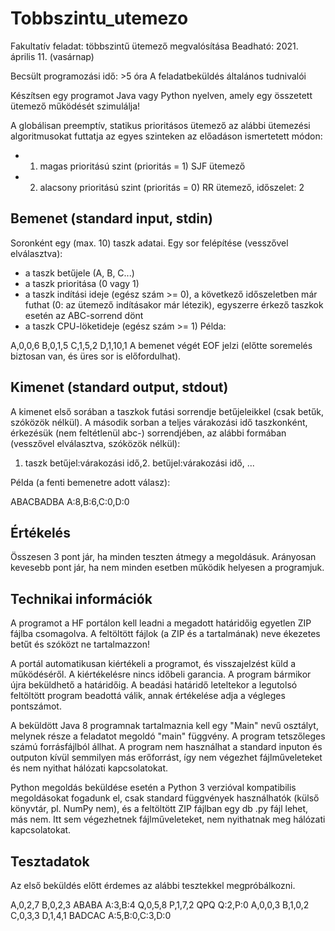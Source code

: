 # Tobbszintu_utemezo

Fakultatív feladat: többszintű ütemező megvalósítása
Beadható: 2021. április 11. (vasárnap)

Becsült programozási idő: >5 óra
A feladatbeküldés általános tudnivalói

Készítsen egy programot Java vagy Python nyelven, amely egy összetett ütemező működését szimulálja!

A globálisan preemptív, statikus prioritásos ütemező az alábbi ütemezési algoritmusokat futtatja az egyes szinteken az előadáson ismertetett módon:

- 1. magas prioritású szint (prioritás = 1) SJF ütemező
- 2. alacsony prioritású szint (prioritás = 0) RR ütemező, időszelet: 2
## Bemenet (standard input, stdin)
Soronként egy (max. 10) taszk adatai. Egy sor felépítése (vesszővel elválasztva):

- a taszk betűjele (A, B, C...)
- a taszk prioritása (0 vagy 1)
- a taszk indítási ideje (egész szám >= 0), a következő időszeletben már futhat (0: az ütemező indításakor már létezik), egyszerre érkező taszkok esetén az ABC-sorrend dönt
- a taszk CPU-löketideje (egész szám >= 1)
Példa:

A,0,0,6
B,0,1,5
C,1,5,2
D,1,10,1
A bemenet végét EOF jelzi (előtte soremelés biztosan van, és üres sor is előfordulhat).

## Kimenet (standard output, stdout)
A kimenet első sorában a taszkok futási sorrendje betűjeleikkel (csak betűk, szóközök nélkül).
A második sorban a teljes várakozási idő taszkonként, érkezésük (nem feltétlenül abc-) sorrendjében, az alábbi formában (vesszővel elválasztva, szóközök nélkül):

1. taszk betűjel:várakozási idő,2. betűjel:várakozási idő, ...

Példa (a fenti bemenetre adott válasz):

ABACBADBA
A:8,B:6,C:0,D:0
## Értékelés
Összesen 3 pont jár, ha minden teszten átmegy a megoldásuk. Arányosan kevesebb pont jár, ha nem minden esetben működik helyesen a programjuk.

## Technikai információk
A programot a HF portálon kell leadni a megadott határidőig egyetlen ZIP fájlba csomagolva. A feltöltött fájlok (a ZIP és a tartalmának) neve ékezetes betűt és szóközt ne tartalmazzon!

A portál automatikusan kiértékeli a programot, és visszajelzést küld a működéséről. A kiértékelésre nincs időbeli garancia. A program bármikor újra beküldhető a határidőig. A beadási határidő leteltekor a legutolsó feltöltött program beadottá válik, annak értékelése adja a végleges pontszámot.

A beküldött Java 8 programnak tartalmaznia kell egy "Main" nevű osztályt, melynek része a feladatot megoldó "main" függvény. A program tetszőleges számú forrásfájlból állhat. A program nem használhat a standard inputon és outputon kívül semmilyen más erőforrást, így nem végezhet fájlműveleteket és nem nyithat hálózati kapcsolatokat.

Python megoldás beküldése esetén a Python 3 verzióval kompatibilis megoldásokat fogadunk el, csak standard függvények használhatók (külső könyvtár, pl. NumPy nem), és a feltöltött ZIP fájlban egy db .py fájl lehet, más nem. Itt sem végezhetnek fájlműveleteket, nem nyithatnak meg hálózati kapcsolatokat.

## Tesztadatok
Az első beküldés előtt érdemes az alábbi tesztekkel megpróbálkozni.

A,0,2,7
B,0,2,3
ABABA
A:3,B:4
Q,0,5,8
P,1,7,2
QPQ
Q:2,P:0
A,0,0,3
B,1,0,2
C,0,3,3
D,1,4,1
BADCAC
A:5,B:0,C:3,D:0
